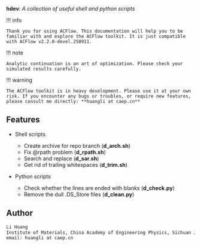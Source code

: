 **hdev**: *A collection of useful shell and python scripts*

!!! info

    Thank you for using ACFlow. This documentation will help you to be familiar with and explore the ACFlow toolkit. It is just compatible with ACFlow v2.2.0-devel.250911.

!!! note

    Analytic continuation is an art of optimization. Please check your simulated results carefully.

!!! warning

    The ACFlow toolkit is in heavy development. Please use it at your own risk. If you encounter any bugs or troubles, or require new features, please consult me directly: **huangli at caep.cn**

## Features

* Shell scripts
    * Create archive for repo branch (**d\_arch.sh**)
    * Fix @rpath problem (**d\_rpath.sh**)
    * Search and replace (**d\_sar.sh**)
    * Get rid of trailing whitespaces (**d\_trim.sh**)

* Python scripts
    * Check whether the lines are ended with blanks (**d\_check.py**)
    * Remove the dull .DS\_Store files (**d\_clean.py**)

## Author

```sh
Li Huang
Institute of Materials, China Academy of Engineering Physics, Sichuan Jiangyou, PRC
email: huangli at caep.cn
```
